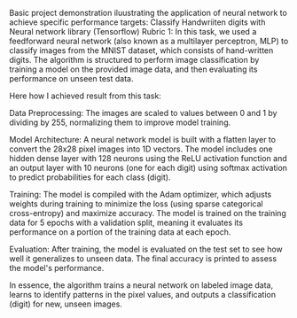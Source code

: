 Basic project demonstration iluustrating the application of neural network to achieve specific performance targets:
Classify Handwriiten digits with Neural network library (Tensorflow)
Rubric 1:
In this task, we used a feedforward neural network (also known as a multilayer perceptron, MLP) to classify images from the MNIST dataset, which consists of hand-written digits. The algorithm is structured to perform image classification by training a model on the provided image data, and then evaluating its performance on unseen test data.

Here how I achieved result from this task:

Data Preprocessing: The images are scaled to values between 0 and 1 by dividing by 255, normalizing them to improve model training.

Model Architecture: A neural network model is built with a flatten layer to convert the 28x28 pixel images into 1D vectors. The model includes one hidden dense layer with 128 neurons using the ReLU activation function and an output layer with 10 neurons (one for each digit) using softmax activation to predict probabilities for each class (digit).

Training: The model is compiled with the Adam optimizer, which adjusts weights during training to minimize the loss (using sparse categorical cross-entropy) and maximize accuracy. The model is trained on the training data for 5 epochs with a validation split, meaning it evaluates its performance on a portion of the training data at each epoch.

Evaluation: After training, the model is evaluated on the test set to see how well it generalizes to unseen data. The final accuracy is printed to assess the model's performance.

In essence, the algorithm trains a neural network on labeled image data, learns to identify patterns in the pixel values, and outputs a classification (digit) for new, unseen images.

